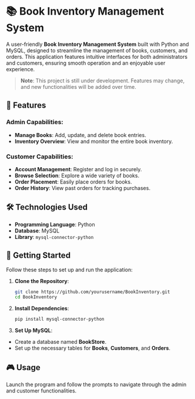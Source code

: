 # 📚 Book Inventory Management System

A user-friendly **Book Inventory Management System** built with Python and MySQL, designed to streamline the management of books, customers, and orders. This application features intuitive interfaces for both administrators and customers, ensuring smooth operation and an enjoyable user experience.

> **Note**: This project is still under development. Features may change, and new functionalities will be added over time.

## 🚀 Features

### Admin Capabilities:
- **Manage Books**: Add, update, and delete book entries.
- **Inventory Overview**: View and monitor the entire book inventory.

### Customer Capabilities:
- **Account Management**: Register and log in securely.
- **Browse Selection**: Explore a wide variety of books.
- **Order Placement**: Easily place orders for books.
- **Order History**: View past orders for tracking purchases.

## 🛠 Technologies Used

- **Programming Language**: Python
- **Database**: MySQL
- **Library**: `mysql-connector-python`

## 🏁 Getting Started

Follow these steps to set up and run the application:

1. **Clone the Repository**:
   ```bash
   git clone https://github.com/yourusername/BookInventory.git
   cd BookInventory

2. **Install Dependencies**:
   ```bash
   pip install mysql-connector-python
   
3. **Set Up MySQL**:

- Create a database named **BookStore**.
- Set up the necessary tables for **Books**, **Customers**, and **Orders**.
 
## 🎮 Usage
Launch the program and follow the prompts to navigate through the admin and customer functionalities.
